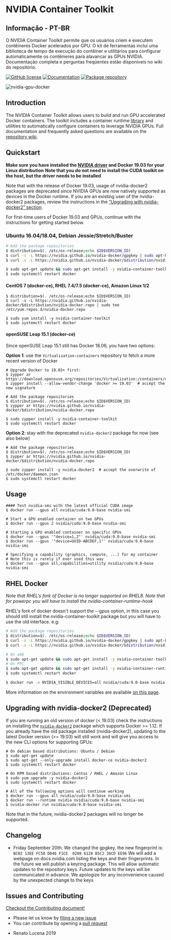# NVIDIA Container Toolkit

## Informação - PT-BR
O NVIDIA Container Toolkit permite que os usuários criem e executem contêineres Docker acelerados por GPU. O kit de ferramentas inclui uma biblioteca de tempo de execução do contêiner e utilitários para configurar automaticamente os contêineres para alavancar as GPUs NVIDIA. Documentação completa e perguntas freqüentes estão disponíveis no wiki do repositório.

[![GitHub license](https://img.shields.io/github/license/NVIDIA/nvidia-docker?style=flat-square)](https://raw.githubusercontent.com/NVIDIA/nvidia-docker/master/LICENSE)
[![Documentation](https://img.shields.io/badge/documentation-wiki-blue.svg?style=flat-square)](https://github.com/NVIDIA/nvidia-docker/wiki)
[![Package repository](https://img.shields.io/badge/packages-repository-b956e8.svg?style=flat-square)](https://nvidia.github.io/nvidia-docker)

![nvidia-gpu-docker](https://cloud.githubusercontent.com/assets/3028125/12213714/5b208976-b632-11e5-8406-38d379ec46aa.png)

## Introduction
The NVIDIA Container Toolkit allows users to build and run GPU accelerated Docker containers. The toolkit includes a container runtime [library](https://github.com/NVIDIA/libnvidia-container) and utilities to automatically configure containers to leverage NVIDIA GPUs. Full documentation and frequently asked questions are available on the [repository wiki](https://github.com/NVIDIA/nvidia-docker/wiki).

## Quickstart

**Make sure you have installed the [NVIDIA driver](https://github.com/NVIDIA/nvidia-docker/wiki/Frequently-Asked-Questions#how-do-i-install-the-nvidia-driver) and Docker 19.03 for your Linux distribution**
**Note that you do not need to install the CUDA toolkit on the host, but the driver needs to be installed**

Note that with the release of Docker 19.03, usage of nvidia-docker2 packages are deprecated since NVIDIA GPUs are now natively supported as devices in the Docker runtime.
If you are an existing user of the nvidia-docker2 packages, review the instructions in the [“Upgrading with nvidia-docker2” section](https://github.com/NVIDIA/nvidia-docker/tree/master#upgrading-with-nvidia-docker2-deprecated).

For first-time users of Docker 19.03 and GPUs, continue with the instructions for getting started below.

### Ubuntu 16.04/18.04, Debian Jessie/Stretch/Buster
```sh
# Add the package repositories
$ distribution=$(. /etc/os-release;echo $ID$VERSION_ID)
$ curl -s -L https://nvidia.github.io/nvidia-docker/gpgkey | sudo apt-key add -
$ curl -s -L https://nvidia.github.io/nvidia-docker/$distribution/nvidia-docker.list | sudo tee /etc/apt/sources.list.d/nvidia-docker.list

$ sudo apt-get update && sudo apt-get install -y nvidia-container-toolkit
$ sudo systemctl restart docker
```

#### CentOS 7 (docker-ce), RHEL 7.4/7.5 (docker-ce), Amazon Linux 1/2
```
$ distribution=$(. /etc/os-release;echo $ID$VERSION_ID)
$ curl -s -L https://nvidia.github.io/nvidia-docker/$distribution/nvidia-docker.repo | sudo tee /etc/yum.repos.d/nvidia-docker.repo

$ sudo yum install -y nvidia-container-toolkit
$ sudo systemctl restart docker
```

#### openSUSE Leap 15.1 (docker-ce)

Since openSUSE Leap 15.1 still has Docker 18.06, you have two options:

**Option 1**: use the `Virtualization:containers` repository to fetch a more recent version of Docker

```console
# Upgrade Docker to 19.03+ first:
$ zypper ar https://download.opensuse.org/repositories/Virtualization:/containers/openSUSE_Leap_15.1/Virtualization:containers.repo
$ zypper install --allow-vendor-change 'docker >= 19.03'  # accept the new signature

# Add the package repositories
$ distribution=$(. /etc/os-release;echo $ID$VERSION_ID)
$ zypper ar https://nvidia.github.io/nvidia-docker/$distribution/nvidia-docker.repo

$ sudo zypper install -y nvidia-container-toolkit
$ sudo systemctl restart docker
```

**Option 2**: stay with the deprecated `nvidia-docker2` package for now (see also below)

```console
# Add the package repositories
$ distribution=$(. /etc/os-release;echo $ID$VERSION_ID)
$ zypper ar https://nvidia.github.io/nvidia-docker/$distribution/nvidia-docker.repo

$ sudo zypper install -y nvidia-docker2  # accept the overwrite of /etc/docker/daemon.json
$ sudo systemctl restart docker
```

## Usage
```
#### Test nvidia-smi with the latest official CUDA image
$ docker run --gpus all nvidia/cuda:9.0-base nvidia-smi

# Start a GPU enabled container on two GPUs
$ docker run --gpus 2 nvidia/cuda:9.0-base nvidia-smi

# Starting a GPU enabled container on specific GPUs
$ docker run --gpus '"device=1,2"' nvidia/cuda:9.0-base nvidia-smi
$ docker run --gpus '"device=UUID-ABCDEF,1"' nvidia/cuda:9.0-base nvidia-smi

# Specifying a capability (graphics, compute, ...) for my container
# Note this is rarely if ever used this way
$ docker run --gpus all,capabilities=utility nvidia/cuda:9.0-base nvidia-smi
```

## RHEL Docker

_Note that RHEL's fork of Docker is no longer supported on RHEL8._
_Note that for powerpc you will have to install the nvidia-container-runtime-hook_

RHEL's fork of docker doesn't support the --gpus option, in this case you should still install
the nvidia-container-toolkit package but you will have to use the old interface. e.g:
```bash
# Add the package repositories
$ distribution=$(. /etc/os-release;echo $ID$VERSION_ID)
$ curl -s -L https://nvidia.github.io/nvidia-docker/gpgkey | sudo apt-key add -
$ curl -s -L https://nvidia.github.io/nvidia-docker/$distribution/nvidia-docker.list | sudo tee /etc/apt/sources.list.d/nvidia-docker.list

# On x86
$ sudo apt-get update && sudo apt-get install -y nvidia-container-toolkit
# On PPC
$ sudo apt-get update && sudo apt-get install -y nvidia-container-runtime-hook
$ sudo systemctl restart docker

$ docker run -e NVIDIA_VISIBLE_DEVICES=all nvidia/cuda:9.0-base nvidia-smi
```

More information on the environment variables are available [on this page](https://github.com/NVIDIA/nvidia-container-runtime#environment-variables-oci-spec).

## Upgrading with nvidia-docker2 (Deprecated)

If you are running an old version of docker (< 19.03) check the instructions on installing the [`nvidia-docker2`](https://github.com/NVIDIA/nvidia-docker/wiki/Installation-(version-2.0)) package which supports Docker >= 1.12.
If you already have the old package installed (nvidia-docker2), updating to the latest Docker version (>= 19.03) will still work and will  give you access to the new CLI options for supporting GPUs:

```
# On debian based distributions: Ubuntu / Debian
$ sudo apt-get update
$ sudo apt-get --only-upgrade install docker-ce nvidia-docker2
$ sudo systemctl restart docker

# On RPM based distributions: Centos / RHEL / Amazon Linux
$ sudo yum upgrade -y nvidia-docker2
$ sudo systemctl restart docker

# All of the following options will continue working
$ docker run --gpus all nvidia/cuda:9.0-base nvidia-smi
$ docker run --runtime nvidia nvidia/cuda:9.0-base nvidia-smi
$ nvidia-docker run nvidia/cuda:9.0-base nvidia-smi
```

Note that in the future, nvidia-docker2 packages will no longer be supported.

## Changelog

* Friday September 20th:
  We changed the gpgkey, the new fingerprint is: `BC02 13EE FC50 D046 F1CE  0208 6128 B5C2 36CD EE96`
  We will add a webpage on docs.nvidia.com listing the keys and their fingerprints.
  In the future we will publish a keyring package. This will allow automatic updates to the repository keys.
  Future updates to the keys will be communicated in advance. We apologize for any inconvenience caused by the unexpected change to the keys


## Issues and Contributing

[Checkout the Contributing document!](CONTRIBUTING.md)

* Please let us know by [filing a new issue](https://github.com/NVIDIA/nvidia-docker/issues/new)
* You can contribute by opening a [pull request](https://help.github.com/articles/using-pull-requests/)
- Renato Lucena 2019
